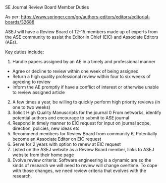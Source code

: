 SE Journal Review Board Member Duties

As per: https://www.springer.com/gp/authors-editors/editors/editorial-boards/32688

ASEJ will have a Review Board of 12-15 members made up of experts from the ASE community to assist the Editor in Chief (EIC) and Associate Editors (AEs).

Key duties include:

1. Handle papers assigned by an AE in a timely and professional manner
  - Agree or decline to review within one week of being assigned
  - Return a high quality professional review within four to six weeks of agreeing to review
  - Inform the AE promptly if have a conflict of interest or otherwise unable to review assigned article
2. A few times a year, be willing to quickly perform high priority reviews (in  one to two weeks)
3. Solicit High Quality Manuscripts for the journal
   0 From networks, identify potential authors and encourage to submit to ASE journal
4. Respond in timely manner to EIC request for input on journal scope, direction, policies, new ideas etc
5. Recommend members for Review Board from community
6, Potentially become an Associate Editor on EIC request
7. Serve for 2 years with option to renew at EIC request
8. Listed on the ASEJ website as a Review Board member, links to ASEJ website from their home page
9. Evolve review criteria: Software engineering is a dynamic are so the kinds of research we will need to review will change overtime. To cope with those changes, we need review criteria  that evolves with the research.

